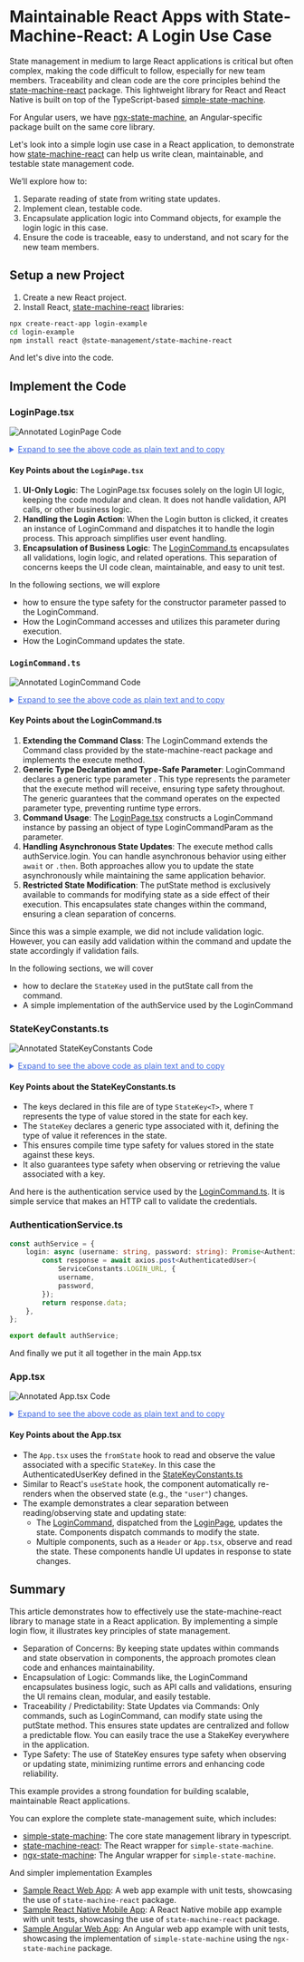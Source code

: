 # Maintainable React Apps with State-Machine-React: A Login Use Case

State management in medium to large React applications is critical but often complex, making the code difficult to follow, especially for new team members.
Traceability and clean code are the core principles behind the [state-machine-react](https://www.npmjs.com/package/@state-management/state-machine-react) package. This lightweight library for React and React Native is built on top of the TypeScript-based [simple-state-machine](https://www.npmjs.com/package/@state-management/simple-state-machine).  

For Angular users, we have [ngx-state-machine](https://www.npmjs.com/package/@state-management/ngx-state-machine), an Angular-specific package built on the same core library.

Let's look into a simple login use case in a React application, to demonstrate how [state-machine-react](https://www.npmjs.com/package/@state-management/state-machine-react) can help us write clean, maintainable, and testable state management code.

We’ll explore how to:
1. Separate reading of state from writing state updates. 
2. Implement clean, testable code.
3. Encapsulate application logic into Command objects, for example the login logic in this case.
4. Ensure the code is traceable, easy to understand, and not scary for the new team members.


## Setup a new Project
1. Create a new React project. 
2. Install React, [state-machine-react](https://www.npmjs.com/package/@state-management/state-machine-react) libraries:

```bash
npx create-react-app login-example
cd login-example
npm install react @state-management/state-machine-react
```

And let's dive into the code.

## Implement the Code

### LoginPage.tsx
![Annotated LoginPage Code](LoginPage.png)
<details>
<summary style="color: royalblue; text-decoration: underline;">Expand to see the above code as plain text and to copy</summary>

```typescript
import React, { useState } from "react";
import { useDispatcher } from "state-machine-react";
import { LoginCommand } from "../commands/LoginCommand";

const LoginPage: React.FC = () => {
const [username, setUsername] = useState("");
const [password, setPassword] = useState("");

    const dispatch = useDispatcher();

    const handleLogin = () => {
        dispatch(new LoginCommand({ username, password }));
    };

    return (
        <div>
            <h1>Login</h1>
            <input
                placeholder="Enter username"
                value={username}
                onChange={(e) => setUsername(e.target.value)}
                />
            <input
                placeholder="Enter password"
                value={password}
                onChange={(e) => setPassword(e.target.value)}
                />                    
            <button onClick={handleLogin}>Login</button>
        </div>
    );

export default LoginPage;
```
</details>

#### Key Points about the `LoginPage.tsx`
1. **UI-Only Logic**:
The LoginPage.tsx focuses solely on the login UI logic, keeping the code modular and clean.  It does not handle validation, API calls, or other business logic.
2. **Handling the Login Action**:
When the Login button is clicked, it creates an instance of LoginCommand and dispatches it to handle the login process.  This approach simplifies user event handling.
3. **Encapsulation of Business Logic**:
The [LoginCommand.ts](#LoginCommandts) encapsulates all validations, login logic, and related operations. This separation of concerns keeps the UI code clean, maintainable, and easy to unit test.

In the following sections, we will explore
  - how to ensure the type safety for the constructor parameter passed to the LoginCommand.
  - How the LoginCommand accesses and utilizes this parameter during execution.
  - How the LoginCommand updates the state.

### `LoginCommand.ts`
![Annotated LoginCommand Code](LoginCommand.png)
<details>
<summary style="color: royalblue; text-decoration: underline;">Expand to see the above code as plain text and to copy</summary>

```typescript
import { Command } from "@state-management/state-machine";
import authService from './services/AuthService';
import { AuthenticatedUserKey } from "./constants/StateKeysConstants";

interface LoginCommandParam {
    username: string;
    password: string;
}
export class LoginCommand extends Command<LoginCommandParam> {
  execute(param: LoginCommandParam): void {
      const { username, password } = param;
      const authenticatedUser = await authService.login(usernname, password);
      this.putState(AuthenticatedUserKey, authenticatedUser);
  }
}
```
</details>

#### Key Points about the LoginCommand.ts

1. **Extending the Command Class**:
The LoginCommand extends the Command class provided by the state-machine-react package and implements the execute method.
2. **Generic Type Declaration and Type-Safe Parameter**:
LoginCommand declares a generic type parameter <LoginCommandParam>. This type represents the parameter that the execute method will receive, ensuring type safety throughout.
The generic <LoginCommandParam> guarantees that the command operates on the expected parameter type, preventing runtime type errors.
3. **Command Usage**:
The [LoginPage.tsx](#LoginPagetsx) constructs a LoginCommand instance by passing an object of type LoginCommandParam as the parameter.
4. **Handling Asynchronous State Updates**:
The execute method calls authService.login. You can handle asynchronous behavior using either `await` or `.then`. Both approaches allow you to update the state asynchronously while maintaining the same application behavior.
5. **Restricted State Modification**:
The putState method is exclusively available to commands for modifying state as a side effect of their execution. This encapsulates state changes within the command, ensuring a clean separation of concerns.

Since this was a simple example, we did not include validation logic. However, you can easily add validation within the command and update the state accordingly if validation fails.

In the following sections, we will cover
- how to declare the `StateKey` used in the putState call from the command.
- A simple implementation of the authService used by the LoginCommand

### StateKeyConstants.ts
![Annotated StateKeyConstants Code](StateKeyConstants.png)
<details>
<summary style="color: royalblue; text-decoration: underline;">Expand to see the above code as plain text and to copy</summary>

```typescript
import { StateKey } from "@state-management/state-machine";
import AuthenticatedUser from './model/AuthenticatedUser';

export const AuthenticatedUserKey = new StateKey<AuthenticatedUser | null>("AuthenticatedUserKey");
```
</details>

#### Key Points about the StateKeyConstants.ts
- The keys declared in this file are of type `StateKey<T>`, where `T` represents the type of value stored in the state for each key.
- The `StateKey` declares a generic type associated with it, defining the type of value it references in the state.
- This ensures compile time type safety for values stored in the state against these keys.
- It also guarantees type safety when observing or retrieving the value associated with a key. 


And here is the authentication service used by the [LoginCommand.ts](#LoginCommandts).
It is simple service that makes an HTTP call to validate the credentials.

### AuthenticationService.ts
```typescript
const authService = {
    login: async (username: string, password: string): Promise<AuthenticatedUser> => {
        const response = await axios.post<AuthenticatedUser>(
            ServiceConstants.LOGIN_URL, {
            username,
            password,
        });
        return response.data;
    },
};

export default authService;
```

And finally we put it all together in the main App.tsx

### App.tsx
![Annotated App.tsx Code](App.png)
<details>
<summary style="color: royalblue; text-decoration: underline;">Expand to see the above code as plain text and to copy</summary>

```typescript
import React from "react";
import LoginPage from "./pages/LoginPage";
import { fromState } from "state-machine-react";
import { AuthenticatedUserKey } from "./constants/StateKeysConstants";

const App: React.FC = () => {
    const user = fromState(AuthenticatedUserKey);

    return (
        <div>
            {user ? (<div>`Welcome, ${user.username}`</div>) : <LoginPage />}
        </div>
    );
};

export default App;
```
</details>

#### Key Points about the App.tsx
- The `App.tsx` uses the `fromState` hook to read and observe the value associated with a specific `StateKey`.  In this case the AuthenticatedUserKey defined in the [StateKeyConstants.ts](#StateKeyConstantsts) 
- Similar to React's `useState` hook, the component automatically re-renders when the observed state (e.g., the `"user"`) changes.
- The example demonstrates a clear separation between reading/observing state and updating state:
    - The [LoginCommand](#LoginCommandts), dispatched from the [LoginPage](#LoginPagetsx), updates the state. Components dispatch commands to modify the state.
    - Multiple components, such as a `Header` or `App.tsx`, observe and read the state. These components handle UI updates in response to state changes.

## Summary
This article demonstrates how to effectively use the state-machine-react library to manage state in a React application. 
By implementing a simple login flow, it illustrates key principles of state management.

- Separation of Concerns: By keeping state updates within commands and state observation in components, the approach promotes clean code and enhances maintainability.
- Encapsulation of Logic: Commands like, the LoginCommand encapsulates business logic, such as API calls and validations, ensuring the UI remains clean, modular, and easily testable.
- Traceability / Predictability:  State Updates via Commands: Only commands, such as LoginCommand, can modify state using the putState method. This ensures state updates are centralized and follow a predictable flow.  You can easily trace the use a StakeKey everywhere in the application.
- Type Safety: The use of StateKey<T> ensures type safety when observing or updating state, minimizing runtime errors and enhancing code reliability.

This example provides a strong foundation for building scalable, maintainable React applications.

You can explore the complete state-management suite, which includes:
- [simple-state-machine](https://www.npmjs.com/package/@state-management/simple-state-machine): The core state management library in typescript.
- [state-machine-react](https://www.npmjs.com/package/@state-management/state-machine-react): The React wrapper for `simple-state-machine`.
- [ngx-state-machine](https://www.npmjs.com/package/@state-management/ngx-state-machine): The Angular wrapper for `simple-state-machine`.

And simpler implementation Examples
- [Sample React Web App](https://github.com/state-management/react-example): A web app example with unit tests, showcasing the use of `state-machine-react` package.
- [Sample React Native Mobile App](https://github.com/state-management/ReactNativeExample): A React Native mobile app example with unit tests, showcasing the use of `state-machine-react` package.
- [Sample Angular Web App](https://github.com/state-management/angular-example): An Angular web app example with unit tests, showcasing the implementation of `simple-state-machine` using the `ngx-state-machine` package.

